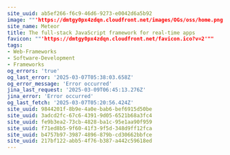 ```yaml
---
site_uuid: ab5ef266-f6c9-46d6-9273-e0042d6a5b92
image: ""'https://dmtgy0px4zdqn.cloudfront.net/images/OGs/oss/home.png'""
site_name: Meteor
title: The full-stack JavaScript framework for real-time apps
favicon: ""'https://dmtgy0px4zdqn.cloudfront.net/favicon.ico?v=2'""
tags:
- Web-Frameworks
- Software-Development
- Frameworks
og_errors: 'true'
og_last_error: '2025-03-07T05:38:03.658Z'
og_error_message: 'Error occurred'
jina_last_request: '2025-03-09T06:45:13.276Z'
jina_error: 'Error occurred'
og_last_fetch: '2025-03-07T05:20:56.424Z'
site_uuid: 9844201f-8b9e-4a0e-bab6-bef6915d50be
site_uuid: 3adcd2fc-67c6-4391-9d05-6521b68a3fc4
site_uuid: fe9b3ea2-73cb-4828-ba1c-95e1aa90f959
site_uuid: f71ed8b5-9f60-41f3-9f5d-348d9ff12fca
site_uuid: b4757b97-3987-4896-879b-cd30662bbfce
site_uuid: 217bf122-abb5-4f76-b387-a442c59618ed
---
```


